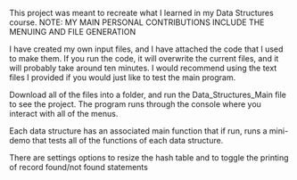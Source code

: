 This project was meant to recreate what I learned in my Data Structures course. 
NOTE: MY MAIN PERSONAL CONTRIBUTIONS INCLUDE THE MENUING AND FILE GENERATION

I have created my own input files, and I have attached the code that I used to make them. 
If you run the code, it will overwrite the current files, and it will probably take around ten minutes. 
I would recommend using the text files I provided if you would just like to test the main program. 

Download all of the files into a folder, and run the Data_Structures_Main file to see the project. 
The program runs through the console where you interact with all of the menus. 

Each data structure has an associated main function that if run, runs a mini-demo that tests all of the functions of each data structure. 

There are settings options to resize the hash table and to toggle the printing of record found/not found statements
